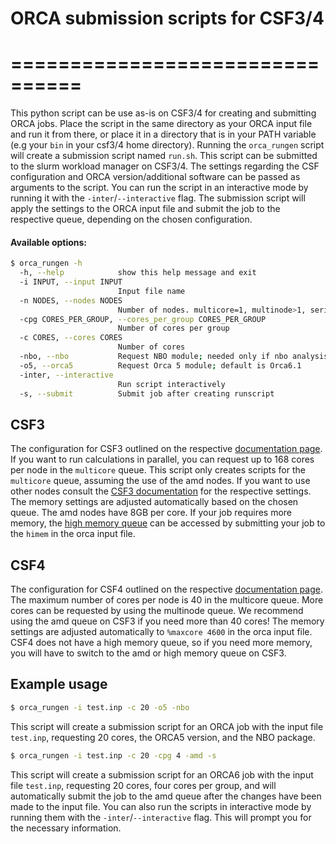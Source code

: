 # ORCA submission scripts for CSF3/4
# ================================
This python script can be use as-is on CSF3/4 for creating and submitting ORCA jobs. Place the script in the same directory as your ORCA input file and run it from there, or place it in a directory that is in your PATH variable (e.g your ```bin``` in your csf3/4 home directory). Running the ```orca_rungen``` script will create a submission script named ```run.sh```. This script can be submitted to the slurm workload manager on CSF3/4.
The settings regarding the CSF configuration and ORCA version/additional software can be passed as arguments to the script. You can run the script in an interactive mode by running it with the ```-inter```/```--interactive``` flag. The submission script will apply the settings to the ORCA input file and submit the job to the respective queue, depending on the chosen configuration.

#### Available options:
```bash
$ orca_rungen -h
  -h, --help            show this help message and exit
  -i INPUT, --input INPUT
                        Input file name
  -n NODES, --nodes NODES
                        Number of nodes. multicore=1, multinode>1, serial=0; default=1
  -cpg CORES_PER_GROUP, --cores_per_group CORES_PER_GROUP
                        Number of cores per group
  -c CORES, --cores CORES
                        Number of cores
  -nbo, --nbo           Request NBO module; needed only if nbo analysis is requested in input file
  -o5, --orca5          Request Orca 5 module; default is Orca6.1
  -inter, --interactive
                        Run script interactively
  -s, --submit          Submit job after creating runscript
  ```

## CSF3 
The configuration for CSF3 outlined on the respective [documentation page](https://ri.itservices.manchester.ac.uk/csf3/overview/configuration/). If you want to run calculations in parallel, you can request up to 168 cores per node in the ```multicore``` queue. This script only creates scripts for the ```multicore``` queue, assuming the use of the amd nodes. If you want to use other nodes consult the [CSF3 documentation](https://ri.itservices.manchester.ac.uk/csf3/overview/configuration/) for the respective settings. 
The memory settings are adjusted automatically based on the chosen queue. The amd nodes have 8GB per core. If your job requires more memory, the [high memory queue](https://ri.itservices.manchester.ac.uk/csf3/batch-slurm/high-memory-jobs-slurm/) can be accessed by submitting your job to the ```himem```  in the orca input file.


## CSF4
The configuration for CSF4 outlined on the respective [documentation page](https://ri.itservices.manchester.ac.uk/csf4/overview/configuration/). The maximum number of cores per node is 40 in the multicore queue. More cores can be requested by using the multinode queue. We recommend using the amd queue on CSF3 if you need more than 40 cores!
The memory settings are adjusted automatically to ```%maxcore 4600``` in the orca input file. CSF4 does not have a high memory queue, so if you need more memory, you will have to switch to the amd or high memory queue on CSF3.


## Example usage
```bash
$ orca_rungen -i test.inp -c 20 -o5 -nbo
```
This script will create a submission script for an ORCA job with the input file ```test.inp```, requesting 20 cores, the ORCA5 version, and the NBO package.

```bash
$ orca_rungen -i test.inp -c 20 -cpg 4 -amd -s
```
This script will create a submission script for an ORCA6 job with the input file ```test.inp```, requesting 20 cores, four cores per group, and will automatically submit the job to the amd queue after the changes have been made to the input file.
You can also run the scripts in interactive mode by running them with the ```-inter```/```--interactive``` flag. This will prompt you for the necessary information.